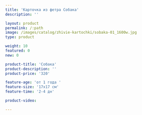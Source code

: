 ```yaml
---
title: 'Карточка из фетра Собака'
description: ''

layout: product
permalink: /:path
image: /images/catalog/zhivie-kartochki/sobaka-01_1600w.jpg
type: product

weight: 10
featured: 0
new: 0

product-title: 'Собака'
product-description: ''
product-price: '320'

feature-age: 'от 1 года '
feature-size: '17х17 см'
feature-time: '2-4 дн'

product-video: 

---
```

